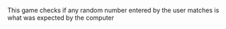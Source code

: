 This game checks if any random number entered by the user matches is what was expected by 
the computer
